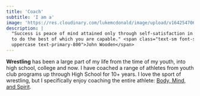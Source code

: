 ```yaml
---
title: 'Coach'
subtitle: 'I am a'
image: 'https://res.cloudinary.com/lukemcdonald/image/upload/v1642547067/lukemcdonald-com/luke-coach_ywf7p8.jpg'
description: |
  "Success is peace of mind attained only through self-satisfaction in knowing you made the effort
  to do the best of which you are capable." <span class="text-sm font-semibold tracking-wide
  uppercase text-primary-800">John Wooden</span>
---
```


<strong>Wrestling</strong> has been a large part of my life from the time of my youth, into high
school, college and now. I have coached a range of athletes from youth club programs up through High
School for 10+ years. I love the sport of wrestling, but I specifically enjoy coaching the entire
athlete: [Body, Mind, and Spirit](https://3dinstitute.com/).
